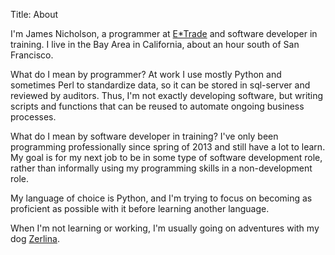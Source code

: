 Title: About

I'm James Nicholson, a programmer at [E*Trade][1] and software developer in training. I live in the Bay Area in California, about an hour south of San Francisco.

What do I mean by programmer? At work I use mostly Python and sometimes Perl to standardize data, so it can be stored in sql-server and reviewed by auditors. Thus, I'm not exactly developing software, but writing scripts and functions that can be reused to automate ongoing business processes.

What do I mean by software developer in training? I've only been programming professionally since spring of 2013 and still have a lot to learn. My goal is for my next job to be in some type of software development role, rather than informally using my programming skills in a non-development role.

My language of choice is Python, and I'm trying to focus on becoming as proficient as possible with it before learning another language.

When I'm not learning or working, I'm usually going on adventures with my dog [Zerlina][2].

[1]: https://us.etrade.com/home "E*Trade website"
[2]: /images/zerlina.jpg 
